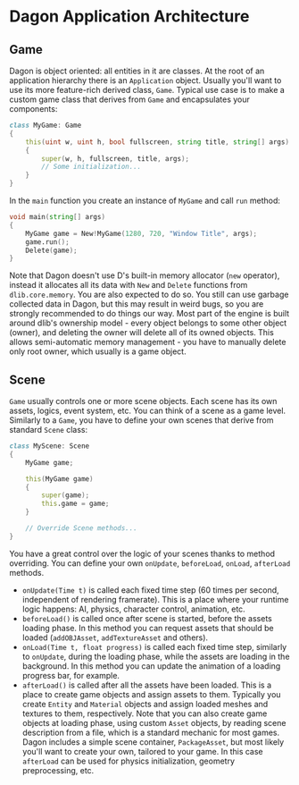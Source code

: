 # Dagon Application Architecture
## Game
Dagon is object oriented: all entities in it are classes. At the root of an application hierarchy there is an `Application` object. Usually you'll want to use its more feature-rich derived class, `Game`. Typical use case is to make a custom game class that derives from `Game` and encapsulates your components:
```d
class MyGame: Game
{
    this(uint w, uint h, bool fullscreen, string title, string[] args)
    {
        super(w, h, fullscreen, title, args);
        // Some initialization...
    }
}
```
In the `main` function you create an instance of `MyGame` and call `run` method:
```d
void main(string[] args)
{
    MyGame game = New!MyGame(1280, 720, "Window Title", args);
    game.run();
    Delete(game);
}
```
Note that Dagon doesn't use D's built-in memory allocator (`new` operator), instead it allocates all its data with `New` and `Delete` functions from `dlib.core.memory`. You are also expected to do so. You still can use garbage collected data in Dagon, but this may result in weird bugs, so you are strongly recommended to do things our way. Most part of the engine is built around dlib's ownership model - every object belongs to some other object (owner), and deleting the owner will delete all of its owned objects. This allows semi-automatic memory management - you have to manually delete only root owner, which usually is a game object.

## Scene
`Game` usually controls one or more scene objects. Each scene has its own assets, logics, event system, etc. You can think of a scene as a game level. Similarly to a `Game`, you have to define your own scenes that derive from standard `Scene` class:
```d
class MyScene: Scene
{
    MyGame game;

    this(MyGame game)
    {
        super(game);
        this.game = game;
    }

    // Override Scene methods...
}
```
You have a great control over the logic of your scenes thanks to method overriding. You can define your own `onUpdate`, `beforeLoad`, `onLoad`, `afterLoad` methods.
* `onUpdate(Time t)` is called each fixed time step (60 times per second, independent of rendering framerate). This is a place where your runtime logic happens: AI, physics, character control, animation, etc.
* `beforeLoad()` is called once after scene is started, before the assets loading phase. In this method you can request assets that should be loaded (`addOBJAsset`, `addTextureAsset` and others).
* `onLoad(Time t, float progress)` is called each fixed time step, similarly to `onUpdate`, during the loading phase, while the assets are loading in the background. In this method you can update the animation of a loading progress bar, for example.
* `afterLoad()` is called after all the assets have been loaded. This is a place to create game objects and assign assets to them. Typically you create `Entity` and `Material` objects and assign loaded meshes and textures to them, respectively. Note that you can also create game objects at loading phase, using custom `Asset` objects, by reading scene description from a file, which is a standard mechanic for most games. Dagon includes a simple scene container, `PackageAsset`, but most likely you'll want to create your own, tailored to your game. In this case `afterLoad` can be used for physics initialization, geometry preprocessing, etc.
